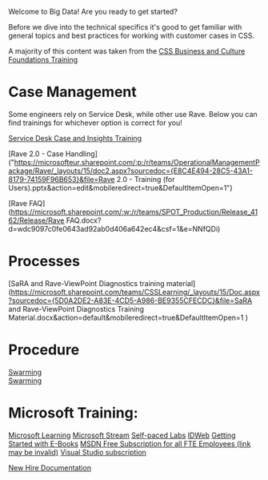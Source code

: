Welcome to Big Data! Are you ready to get started?

Before we dive into the technical specifics it's good to get familiar with general topics and best practices for working with customer cases in CSS.

A majority of this content was taken from the [CSS Business and Culture Foundations Training](https://microsoft.sharepoint.com/:f:/t/BigDataAnalyticsPOD/Eqxfs9YGFk1HpeQq-1yjQ6cByHFmH2zpqZjnURUCsT1tzQ?e=vbfcK7 )


# Case Management
Some engineers rely on Service Desk, while other use Rave. Below you can find trainings for whichever option is correct for you!

[Service Desk Case and Insights Training](https://ready.azurewebsites.net/csslearning/2368 ) 

[Rave 2.0 - Case Handling]("https://microsofteur.sharepoint.com/:p:/r/teams/OperationalManagementPackage/Rave/_layouts/15/doc2.aspx?sourcedoc={E8C4E494-28C5-43A1-8179-74159F96B653}&file=Rave 2.0 - Training (for Users).pptx&action=edit&mobileredirect=true&DefaultItemOpen=1") 

[Rave FAQ](https://microsoft.sharepoint.com/:w:/r/teams/SPOT_Production/Release_4162/Release/Rave FAQ.docx?d=wdc9097c0fe0643ad92ab0d406a642ec4&csf=1&e=NNfQDi) 

# Processes
[SaRA and Rave-ViewPoint Diagnostics training material](https://microsoft.sharepoint.com/teams/CSSLearning/_layouts/15/Doc.aspx?sourcedoc={5D0A2DE2-A83E-4CD5-A986-BE9355CFECDC}&file=SaRA and Rave-ViewPoint Diagnostics Training Material.docx&action=default&mobileredirect=true&DefaultItemOpen=1 ) 

# Procedure
[Swarming](https://internal.support.services.microsoft.com/en-us/help/4464163)  
[Swarming]( https://microsofteur.sharepoint.com/teams/CXD/SitePages/Swarming.aspx )

# Microsoft Training:

[Microsoft Learning](https://microsoft.sharepoint.com/sites/infopedia/Pages/My-Learning.aspx ) 
[Microsoft Stream](https://msit.microsoftstream.com/ ) 
[Self-paced Labs](https://www.microsoft.com/handsonlabs/selfpacedlabs) 
[IDWeb](https://idweb/IdentityManagement/default.aspx )
[Getting Started with E-Books](https://microsoft.sharepoint.com/sites/mslibrary/InfoDesk/Pages/EbooksOverview.aspx ) 
[MSDN Free Subscription for all FTE Employees (link may be invalid)](https://www.bingwiki.com/wiki/MSDN_Free_Subscription_for_Employees)
[Visual Studio subscription](https://my.visualstudio.com/)

[New Hire Documentation](https://www.bingwiki.com/wiki/Category:New_Hire_Documentation) 